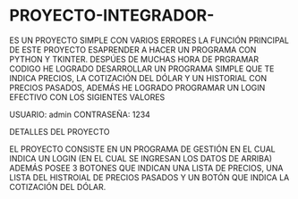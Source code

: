 # PROYECTO-INTEGRADOR-
ES UN PROYECTO SIMPLE CON VARIOS ERRORES LA FUNCIÓN PRINCIPAL DE ESTE PROYECTO ESAPRENDER A HACER UN PROGRAMA CON PYTHON Y TKINTER.
DESPÚES DE MUCHAS HORA DE PRGRAMAR CODIGO HE LOGRADO DESARROLLAR UN PROGRAMA SIMPLE QUE TE INDICA PRECIOS, LA COTIZACIÓN DEL DÓLAR Y UN HISTORIAL CON PRECIOS PASADOS, ADEMÁS HE LOGRADO PROGRAMAR UN LOGIN EFECTIVO CON LOS SIGIENTES VALORES

USUARIO: admin
CONTRASEÑA: 1234 

DETALLES DEL PROYECTO 

EL PROYECTO CONSISTE EN UN PROGRAMA DE GESTIÓN EN EL CUAL INDICA UN LOGIN (EN EL CUAL SE INGRESAN LOS DATOS DE ARRIBA) ADEMÁS POSEE 3 BOTONES QUE INDICAN UNA LISTA DE PRECIOS, UNA LISTA DEL HISTROIAL DE PRECIOS PASADOS Y UN BOTÓN QUE INDICA LA COTIZACIÓN DEL DÓLAR.
